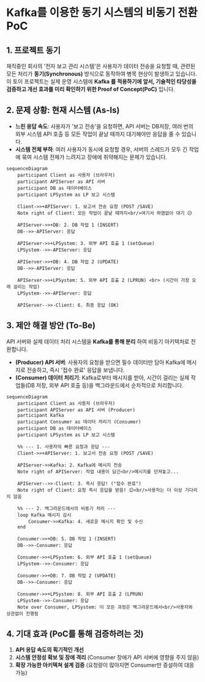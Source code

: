 # Kafka를 이용한 동기 시스템의 비동기 전환 PoC

## 1. 프로젝트 동기

재직중인 회사의 '전자 보고 관리 시스템'은 사용자가 데이터 전송을 요청할 때, 관련된 모든 처리가 **동기(Synchronous)** 방식으로 동작하여 병목 현상이 발생하고 있습니다. 이 토이 프로젝트는 실제 운영 시스템에 **Kafka 를 적용하기에 앞서, 기술적인 타당성을 검증하고 개선 효과를 미리 확인하기 위한 Proof of Concept(PoC)** 입니다.

## 2. 문제 상황: 현재 시스템 (As-Is)

- **느린 응답 속도**: 사용자가 '보고 전송'을 요청하면, API 서버는 DB저장, 여러 번의 외부 시스템 API 호출 등 모든 작업이 끝날 때까지 대기해야만 응답을 줄 수 있습니다.
- **시스템 전체 부하**: 여러 사용자가 동시에 요청할 경우, 서버의 스레드가 모두 긴 작업에 묶여 시스템 전체가 느려지고 장애에 취약해지는 문제가 있습니다.

```mermaid
sequenceDiagram
    participant Client as 사용자 (브라우저)
    participant APIServer as API 서버
    participant DB as 데이터베이스
    participant LPSystem as LP 보고 시스템

    Client->>+APIServer: 1. 보고서 전송 요청 (POST /SAVE)
    Note right of Client: 모든 작업이 끝날 때까지<br/>여기서 하염없이 대기 😥

    APIServer->>+DB: 2. DB 작업 1 (INSERT)
    DB-->>-APIServer: 응답

    APIServer->>+LPSystem: 3. 외부 API 호출 1 (setQueue)
    LPSystem-->>-APIServer: 응답

    APIServer->>+DB: 4. DB 작업 2 (UPDATE)
    DB-->>-APIServer: 응답

    APIServer->>+LPSystem: 5. 외부 API 호출 2 (LPRUN) <br> (시간이 가장 오래 걸리는 작업)
    LPSystem-->>-APIServer: 응답

    APIServer-->>-Client: 6. 최종 응답 (OK)
```

## 3. 제안 해결 방안 (To-Be)

API 서버와 실제 데이터 처리 시스템을 **Kafka를 통해 분리** 하여 비동기 아키텍처로 전환합니다.

- **(Producer) API 서버**: 사용자의 요청을 받으면 필수 데이터만 담아 Kafka에 메시지로 전송하고, 즉시 '접수 완료' 응답을 보냅니다.
- **(Consumer) 데이터 처리기**: Kafka로부터 메시지를 받아, 시간이 걸리는 실제 작업들(DB 저장, 외부 API 호출 등)을 백그라운드에서 순차적으로 처리합니다.

```mermaid
sequenceDiagram
    participant Client as 사용자 (브라우저)
    participant APIServer as API 서버 (Producer)
    participant Kafka
    participant Consumer as 데이터 처리기 (Consumer)
    participant DB as 데이터베이스
    participant LPSystem as LP 보고 시스템

    %% --- 1. 사용자의 빠른 요청과 응답 ---
    Client->>+APIServer: 1. 보고서 전송 요청 (POST /SAVE)

    APIServer->>Kafka: 2. Kafka에 메시지 전송
    Note right of APIServer: 작업 내용이 담긴<br/>메시지를 던져놓고...

    APIServer-->>-Client: 3. 즉시 응답! ("접수 완료")
    Note right of Client: 요청 즉시 응답을 받음! 😊<br/>사용자는 더 이상 기다리지 않음

    %% --- 2. 백그라운드에서의 비동기 처리 ---
    loop Kafka 메시지 감시
        Consumer->>Kafka: 4. 새로운 메시지 확인 및 수신
    end

    Consumer->>+DB: 5. DB 작업 1 (INSERT)
    DB-->>-Consumer: 응답

    Consumer->>+LPSystem: 6. 외부 API 호출 1 (setQueue)
    LPSystem-->>-Consumer: 응답

    Consumer->>+DB: 7. DB 작업 2 (UPDATE)
    DB-->>-Consumer: 응답

    Consumer->>+LPSystem: 8. 외부 API 호출 2 (LPRUN)
    LPSystem-->>-Consumer: 응답
    Note over Consumer, LPSystem: 이 모든 과정은 백그라운드에서<br/>사용자와 상관없이 진행됨
```

## 4. 기대 효과 (PoC를 통해 검증하려는 것)

1. **API 응답 속도의 획기적인 개선**
2. **시스템 안정성 확보 및 장애 격리** (Consumer 장애가 API 서버에 영향을 주지 않음)
3. **확장 가능한 아키텍쳐 설계 검증** (요청량이 많아지면 Consumer만 증설하여 대응 가능)
